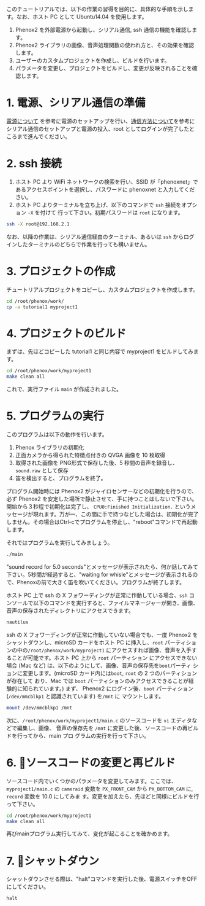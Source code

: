 このチュートリアルでは、以下の作業の習得を目的に、具体的な手順を示します。なお、ホスト PC として Ubuntu14.04 を使用します。

1. Phenox2 を外部電源から起動し、シリアル通信, ssh 通信の機能を確認します。
2. Phenox2 ライブラリの画像、音声処理関数の使われ方と、その効果を確認します。
3. ユーザーのカスタムプロジェクトを作成し、ビルドを行います。
4. パラメータを変更し、プロジェクトをビルドし、変更が反映されることを確認します。

# 1. 電源、シリアル通信の準備

[電源について](../start/power) を参考に電源のセットアップを行い、[通信方法について](../start/com)を参考にシリアル通信のセットアップと電源の投入、root としてログインが完了したところまで進んでください。

# 2. ssh 接続

1. ホスト PC より WiFi ネットワークの検索を行い、SSID が「phenoxnet」であるアクセスポイントを選択し、パスワードに phenoxnet と入力してください。
2. ホスト PC よりターミナルを立ち上げ、以下のコマンドで `ssh` 接続をオプション `-X` を付けて 行って下さい。初期パスワードは `root` になります。
```bash
ssh -X root@192.168.2.1
```
なお、以降の作業は、シリアル通信経由のターミナル、あるいは `ssh` からログインしたターミナルのどちらで作業を行っても構いません。

# 3. プロジェクトの作成 
チュートリアルプロジェクトをコピーし、カスタムプロジェクトを作成します。
```bash
cd /root/phenox/work/
cp -a tutorial1 myproject1
```

# 4. プロジェクトのビルド
まずは、先ほどコピーした tutorial1 と同じ内容で myproject1 をビルドしてみます。
```bash
cd /root/phenox/work/myproject1
make clean all
```
これで、実行ファイル `main` が作成されました。

# 5. プログラムの実行
このプログラムは以下の動作を行います。

1. Phenox ライブラリの初期化
2. 正面カメラから得られた特徴点付きの QVGA 画像を 10 枚取得
3. 取得された画像を PNG形式で保存した後、5 秒間の音声を録音し、`sound.raw` として保存
4. 笛を検出すると、プログラムを終了。

プログラム開始時には Phenox2 がジャイロセンサーなどの初期化を行うので、必ず Phenox2 を安定した場所で静止させて、手に持つことはしないで下さい。開始から３秒程で初期化は完了し、 `CPU0:Finished Initialization.` というメッセージが現れます。万が一、この間に手で持つなどした場合は、初期化が完了しません。その場合はCtrl-cでプログラムを停止し、"reboot"コマンドで再起動します。

それではプログラムを実行してみましょう。
```bash
./main
```

"sound record for 5.0 seconds"とメッセージが表示されたら、何か話してみて下さい。5秒間が経過すると、"waiting for whisle"とメッセージが表示されるので、Phenoxの前で大きく笛を吹いてください。プログラムが終了します。

ホスト PC 上で ssh の X フォワーディングが正常に作動している場合、`ssh` コンソールで以下のコマンドを実行すると、ファイルマネージャーが開き、画像、音声の保存されたディレクトリにアクセスできます。
```bash
nautilus
```

ssh の X フォワーディングが正常に作動していない場合でも、一度 Phenox2 をシャットダウンし、microSD カードをホスト PC に挿入し、`root` パーティションの中の`/root/phenox/work/myproject1` にアクセスすれば画像、音声を入手することが可能です。ホスト PC 上から `root` パーティション にアクセスできない場合 (Mac など) は、以下のようにして、画像、音声の保存先を`boot`パーティ ションに変更します。(microSD カード内には`boot`, `root` の 2 つのパーティションが存在して おり、Mac では `boot` パーティションのみアクセスできることが経験的に知られています。) まず、 Phenox2 にログイン後、`boot` パーティション (`/dev/mmcblkp1` と認識されています) を`/mnt` に マウントします。

```bash
mount /dev/mmcblkp1 /mnt
```

次に、`/root/phenox/work/myproject1/main.c` のソースコードを `vi` エディタなどで編集し、画像、 音声の保存先を `/mnt` に変更した後、ソースコードの再ビルドを行ってから、main プロ グラムの実行を行って下さい。

# 6. ソースコードの変更と再ビルド
ソースコード内でいくつかのパラメータを変更してみます。ここでは、`myproject1/main.c` の `cameraid` 変数を `PX_FRONT_CAM` から `PX_BOTTOM_CAM` に, `record` 変数を 10.0 にしてみま す。変更を加えたら、先ほどと同様にビルドを行って下さい。
```bash
cd /root/phenox/work/myproject1
make clean all
```
再びmainプログラム実行してみて、変化が起こることを確かめます。

# 7. シャットダウン
シャットダウンさせる際は、"halt"コマンドを実行した後、電源スイッチをOFFにしてください。
```bash
halt
```
